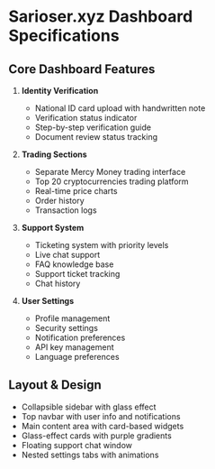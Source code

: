 # Sarioser.xyz Dashboard Specifications

## Core Dashboard Features
1. **Identity Verification**
   - National ID card upload with handwritten note
   - Verification status indicator
   - Step-by-step verification guide
   - Document review status tracking

2. **Trading Sections**
   - Separate Mercy Money trading interface
   - Top 20 cryptocurrencies trading platform
   - Real-time price charts
   - Order history
   - Transaction logs

3. **Support System**
   - Ticketing system with priority levels
   - Live chat support
   - FAQ knowledge base
   - Support ticket tracking
   - Chat history

4. **User Settings**
   - Profile management
   - Security settings
   - Notification preferences
   - API key management
   - Language preferences

## Layout & Design
- Collapsible sidebar with glass effect
- Top navbar with user info and notifications
- Main content area with card-based widgets
- Glass-effect cards with purple gradients
- Floating support chat window
- Nested settings tabs with animations